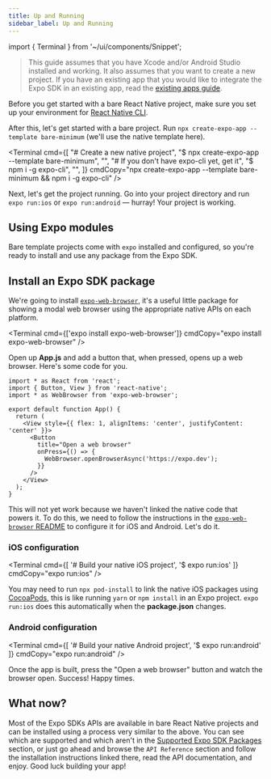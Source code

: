 ```yaml
---
title: Up and Running
sidebar_label: Up and Running
---
```


import { Terminal } from '~/ui/components/Snippet';

> This guide assumes that you have Xcode and/or Android Studio installed and working. It also assumes that you want to create a new project. If you have an existing app that you would like to integrate the Expo SDK in an existing app, read the [existing apps guide](../bare/existing-apps.md).

Before you get started with a bare React Native project, make sure you set up your environment for [React Native CLI](https://reactnative.dev/docs/environment-setup).

After this, let's get started with a bare project. Run `npx create-expo-app --template bare-minimum` (we'll use the native template here).

<Terminal cmd={[
  "# Create a new native project",
  "$ npx create-expo-app --template bare-minimum",
  "",
  "# If you don't have expo-cli yet, get it",
  "$ npm i -g expo-cli",
  "",
]} cmdCopy="npx create-expo-app --template bare-minimum && npm i -g expo-cli" />

Next, let's get the project running. Go into your project directory and run `expo run:ios` or `expo run:android` &mdash; hurray! Your project is working.

## Using Expo modules

Bare template projects come with `expo` installed and configured, so you're ready to install and use any package from the Expo SDK.

## Install an Expo SDK package

We're going to install [`expo-web-browser`](/versions/latest/sdk/webbrowser/), it's a useful little package for showing a modal web browser using the appropriate native APIs on each platform.

<Terminal cmd={['expo install expo-web-browser']} cmdCopy="expo install expo-web-browser" />

Open up **App.js** and add a button that, when pressed, opens up a web browser. Here's some code for you.

```tsx
import * as React from 'react';
import { Button, View } from 'react-native';
import * as WebBrowser from 'expo-web-browser';

export default function App() {
  return (
    <View style={{ flex: 1, alignItems: 'center', justifyContent: 'center' }}>
      <Button
        title="Open a web browser"
        onPress={() => {
          WebBrowser.openBrowserAsync('https://expo.dev');
        }}
      />
    </View>
  );
}
```

This will not yet work because we haven't linked the native code that powers it. To do this, we need to follow the instructions in the [`expo-web-browser` README](https://github.com/expo/expo/tree/main/packages/expo-web-browser) to configure it for iOS and Android. Let's do it.

### iOS configuration

<Terminal cmd={[
  '# Build your native iOS project',
  '$ expo run:ios'
]} cmdCopy="expo run:ios" />

You may need to run `npx pod-install` to link the native iOS packages using [CocoaPods](https://cocoapods.org/), this is like running `yarn` or `npm install` in an Expo project. `expo run:ios` does this automatically when the **package.json** changes.

### Android configuration

<Terminal cmd={[
  '# Build your native Android project',
  '$ expo run:android'
]} cmdCopy="expo run:android" />

Once the app is built, press the "Open a web browser" button and watch the browser open. Success! Happy times.

## What now?

Most of the Expo SDKs APIs are available in bare React Native projects and can be installed using a process very similar to the above. You can see which are supported and which aren't in the [Supported Expo SDK Packages](unimodules-full-list.md) section, or just go ahead and browse the `API Reference` section and follow the installation instructions linked there, read the API documentation, and enjoy. Good luck building your app!
